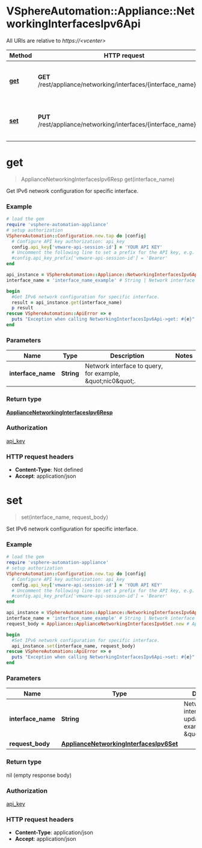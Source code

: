 # VSphereAutomation::Appliance::NetworkingInterfacesIpv6Api

All URIs are relative to *https://&lt;vcenter&gt;*

Method | HTTP request | Description
------------- | ------------- | -------------
[**get**](NetworkingInterfacesIpv6Api.md#get) | **GET** /rest/appliance/networking/interfaces/{interface_name}/ipv6 | Get IPv6 network configuration for specific interface.
[**set**](NetworkingInterfacesIpv6Api.md#set) | **PUT** /rest/appliance/networking/interfaces/{interface_name}/ipv6 | Set IPv6 network configuration for specific interface.


# **get**
> ApplianceNetworkingInterfacesIpv6Resp get(interface_name)

Get IPv6 network configuration for specific interface.

### Example
```ruby
# load the gem
require 'vsphere-automation-appliance'
# setup authorization
VSphereAutomation::Configuration.new.tap do |config|
  # Configure API key authorization: api_key
  config.api_key['vmware-api-session-id'] = 'YOUR API KEY'
  # Uncomment the following line to set a prefix for the API key, e.g. 'Bearer' (defaults to nil)
  #config.api_key_prefix['vmware-api-session-id'] = 'Bearer'
end

api_instance = VSphereAutomation::Appliance::NetworkingInterfacesIpv6Api.new
interface_name = 'interface_name_example' # String | Network interface to query, for example, \"nic0\".

begin
  #Get IPv6 network configuration for specific interface.
  result = api_instance.get(interface_name)
  p result
rescue VSphereAutomation::ApiError => e
  puts "Exception when calling NetworkingInterfacesIpv6Api->get: #{e}"
end
```

### Parameters

Name | Type | Description  | Notes
------------- | ------------- | ------------- | -------------
 **interface_name** | **String**| Network interface to query, for example, \&quot;nic0\&quot;. | 

### Return type

[**ApplianceNetworkingInterfacesIpv6Resp**](ApplianceNetworkingInterfacesIpv6Resp.md)

### Authorization

[api_key](../README.md#api_key)

### HTTP request headers

 - **Content-Type**: Not defined
 - **Accept**: application/json



# **set**
> set(interface_name, request_body)

Set IPv6 network configuration for specific interface.

### Example
```ruby
# load the gem
require 'vsphere-automation-appliance'
# setup authorization
VSphereAutomation::Configuration.new.tap do |config|
  # Configure API key authorization: api_key
  config.api_key['vmware-api-session-id'] = 'YOUR API KEY'
  # Uncomment the following line to set a prefix for the API key, e.g. 'Bearer' (defaults to nil)
  #config.api_key_prefix['vmware-api-session-id'] = 'Bearer'
end

api_instance = VSphereAutomation::Appliance::NetworkingInterfacesIpv6Api.new
interface_name = 'interface_name_example' # String | Network interface to update, for example, \"nic0\".
request_body = Appliance::ApplianceNetworkingInterfacesIpv6Set.new # ApplianceNetworkingInterfacesIpv6Set | 

begin
  #Set IPv6 network configuration for specific interface.
  api_instance.set(interface_name, request_body)
rescue VSphereAutomation::ApiError => e
  puts "Exception when calling NetworkingInterfacesIpv6Api->set: #{e}"
end
```

### Parameters

Name | Type | Description  | Notes
------------- | ------------- | ------------- | -------------
 **interface_name** | **String**| Network interface to update, for example, \&quot;nic0\&quot;. | 
 **request_body** | [**ApplianceNetworkingInterfacesIpv6Set**](ApplianceNetworkingInterfacesIpv6Set.md)|  | 

### Return type

nil (empty response body)

### Authorization

[api_key](../README.md#api_key)

### HTTP request headers

 - **Content-Type**: application/json
 - **Accept**: application/json




